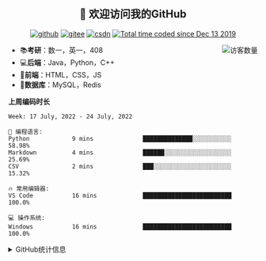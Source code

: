 <h2 align="center">👋 欢迎访问我的GitHub</h2>
<p align="center">
  <a href="https://github.com/eternidad33"><img src="https://img.shields.io/badge/GitHub-ff79c6" alt="github"></a>
  <a href="https://gitee.com/eternidad33"><img src="https://img.shields.io/badge/Gitee-fe7300" alt="gitee"></a>
  <a href="https://blog.csdn.net/qq_42907802"><img src="https://img.shields.io/badge/CSDN-cf000e" alt="csdn"></a>
  <a href="https://wakatime.com/@Tian"><img src="https://wakatime.com/badge/user/938325ad-aa1b-4e8a-8efd-04fff7660bd5.svg" alt="Total time coded since Dec 13 2019" /></a>
</p>

<img align='right' src="https://profile-counter.glitch.me/eternidad33/count.svg" alt="访客数量"/>

- 📚**考研**：数一，英一，408
- 💻**后端**：Java，Python，C++
- 📝**前端**：HTML，CSS，JS
- 💼**数据库**：MySQL，Redis

**上周编码时长**  

<!--START_SECTION:waka-->
```text
Week: 17 July, 2022 - 24 July, 2022

💬 编程语言: 
Python            9 mins              ██████████████░░░░░░░░░░░   58.98% 
Markdown          4 mins              ██████░░░░░░░░░░░░░░░░░░░   25.69% 
CSV               2 mins              ███░░░░░░░░░░░░░░░░░░░░░░   15.32%

🔥 常用编辑器: 
VS Code           16 mins             █████████████████████████   100.0%

💻 操作系统: 
Windows           16 mins             █████████████████████████   100.0%

```


<!--END_SECTION:waka-->

<details>
<summary>GitHub统计信息</summary>

<br/>

> 动态太少，不好意思展示
> 
> 下面的GitHub统计信息是来自于[github-readme-stats](https://github.com/anuraghazra/github-readme-stats)项目，里边有[中文文档](https://github.com/anuraghazra/github-readme-stats/blob/master/readme_cn.md)

<a href="https://github.com/eternidad33/eternidad33">
  <img align="center" src="https://github-readme-stats.anuraghazra1.vercel.app/api?username=eternidad33&show_icons=true" />
</a>
</details>


